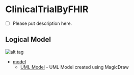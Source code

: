 ClinicalTrialByFHIR
==============

- [ ] Please put description here.

## Logical Model

![alt tag](https://github.com/BD2KOnFHIR/CancerTrialByFHIR/blob/master/model/CRFModel_20200106.jpg)


* [model](model)
  * [UML Model](model) - UML Model created using MagicDraw
